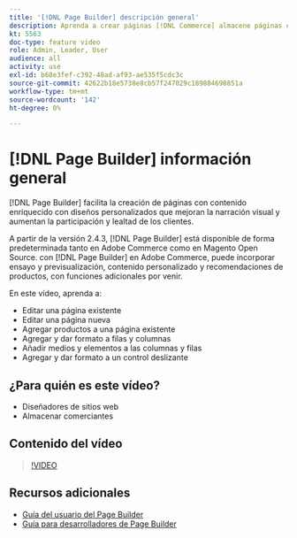 ```yaml
---
title: '[!DNL Page Builder] descripción general'
description: Aprenda a crear páginas [!DNL Commerce] almacene páginas en la administración mediante [!DNL Page Builder].
kt: 5563
doc-type: feature video
role: Admin, Leader, User
audience: all
activity: use
exl-id: b68e3fef-c392-48ad-af93-ae535f5cdc3c
source-git-commit: 42622b18e5738e8cb57f247029c189884698851a
workflow-type: tm+mt
source-wordcount: '142'
ht-degree: 0%

---
```


# [!DNL Page Builder] información general

[!DNL Page Builder] facilita la creación de páginas con contenido enriquecido con diseños personalizados que mejoran la narración visual y aumentan la participación y lealtad de los clientes.

A partir de la versión 2.4.3, [!DNL Page Builder] está disponible de forma predeterminada tanto en Adobe Commerce como en Magento Open Source. con [!DNL Page Builder] en Adobe Commerce, puede incorporar ensayo y previsualización, contenido personalizado y recomendaciones de productos, con funciones adicionales por venir.

En este vídeo, aprenda a:

- Editar una página existente
- Editar una página nueva
- Agregar productos a una página existente
- Agregar y dar formato a filas y columnas
- Añadir medios y elementos a las columnas y filas
- Agregar y dar formato a un control deslizante

## ¿Para quién es este vídeo?

- Diseñadores de sitios web
- Almacenar comerciantes

## Contenido del vídeo

>[!VIDEO](https://video.tv.adobe.com/v/343781?quality=12&learn=on)

## Recursos adicionales

- [Guía del usuario del Page Builder](https://docs.magento.com/user-guide/cms/page-builder.html)
- [Guía para desarrolladores de Page Builder](https://devdocs.magento.com/page-builder/docs/index.html)
